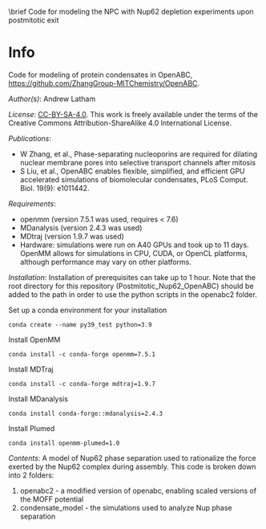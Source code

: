 \brief Code for modeling the NPC with Nup62 depletion experiments upon postmitotic exit

# Info
Code for modeling of protein condensates in OpenABC, https://github.com/ZhangGroup-MITChemistry/OpenABC.

_Author(s)_: Andrew Latham

_License_: [CC-BY-SA-4.0](https://creativecommons.org/licenses/by-sa/4.0/legalcode).
This work is freely available under the terms of the Creative Commons
Attribution-ShareAlike 4.0 International License.

_Publications_:
- W Zhang, et al., Phase-separating nucleoporins are required for dilating nuclear membrane pores into selective transport channels after mitosis
- S Liu, et al., OpenABC enables flexible, simplified, and efficient GPU accelerated simulations of biomolecular condensates, PLoS Comput. Biol. 19(9): e1011442. 

_Requirements_:
- openmm (version 7.5.1 was used, requires < 7.6)
- MDanalysis (version 2.4.3 was used)
- MDtraj (version 1.9.7 was used)
- Hardware: simulations were run on A40 GPUs and took up to 11 days. OpenMM allows for simulations in CPU, CUDA, or OpenCL platforms, although performance may vary on other platforms.

_Installation_:
Installation of prerequisites can take up to 1 hour. Note that the root directory for this repository (Postmitotic_Nup62_OpenABC) should be added to the path in order to use the python scripts in the openabc2 folder.

Set up a conda environment for your installation
```
conda create --name py39_test python=3.9
```

Install OpenMM
```
conda install -c conda-forge openmm=7.5.1
```

Install MDTraj
```
conda install -c conda-forge mdtraj=1.9.7
```

Install MDanalysis
```
conda install conda-forge::mdanalysis=2.4.3
```

Install Plumed
```
conda install openmm-plumed=1.0
```

_Contents_:
A model of Nup62 phase separation used to rationalize the force exerted by the Nup62 complex during assembly. This code is broken down into 2 folders:
1. openabc2 - a modified version of openabc, enabling scaled versions of the MOFF potential
2. condensate_model - the simulations used to analyze Nup phase separation
